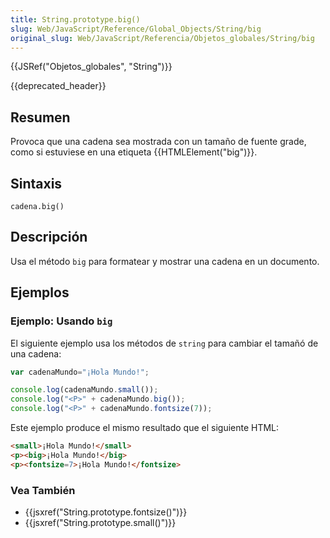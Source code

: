```yaml
---
title: String.prototype.big()
slug: Web/JavaScript/Reference/Global_Objects/String/big
original_slug: Web/JavaScript/Referencia/Objetos_globales/String/big
---
```


{{JSRef("Objetos_globales", "String")}}

{{deprecated_header}}

## Resumen

Provoca que una cadena sea mostrada con un tamaño de fuente grade, como si estuviese en una etiqueta {{HTMLElement("big")}}.

## Sintaxis

```
cadena.big()
```

## Descripción

Usa el método `big` para formatear y mostrar una cadena en un documento.

## Ejemplos

### Ejemplo: Usando `big`

El siguiente ejemplo usa los métodos de `string` para cambiar el tamañó de una cadena:

```js
var cadenaMundo="¡Hola Mundo!";

console.log(cadenaMundo.small());
console.log("<P>" + cadenaMundo.big());
console.log("<P>" + cadenaMundo.fontsize(7));
```

Este ejemplo produce el mismo resultado que el siguiente HTML:

```html
<small>¡Hola Mundo!</small>
<p><big>¡Hola Mundo!</big>
<p><fontsize=7>¡Hola Mundo!</fontsize>
```

### Vea También

- {{jsxref("String.prototype.fontsize()")}}
- {{jsxref("String.prototype.small()")}}
